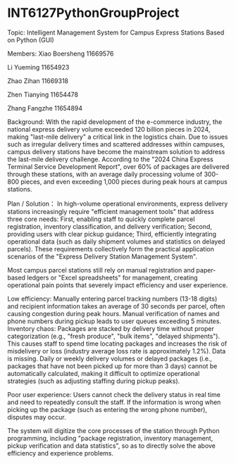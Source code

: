 # INT6127PythonGroupProject
Topic: Intelligent Management System for Campus Express Stations Based on Python (GUI)

Members:
Xiao Boersheng 11669576

Li Yueming 11654923

Zhao Zihan 11669318

Zhen Tianying 11654478

Zhang Fangzhe 11654894

Background:
With the rapid development of the e-commerce industry, the national express delivery volume exceeded 120 billion pieces in 2024, making "last-mile delivery" a critical link in the logistics chain. Due to issues such as irregular delivery times and scattered addresses within campuses, campus delivery stations have become the mainstream solution to address the last-mile delivery challenge. According to the "2024 China Express Terminal Service Development Report", over 60% of packages are delivered through these stations, with an average daily processing volume of 300-800 pieces, and even exceeding 1,000 pieces during peak hours at campus stations.

Plan / Solution：
In high-volume operational environments, express delivery stations increasingly require "efficient management tools" that address three core needs:
First, enabling staff to quickly complete parcel registration, inventory classification, and delivery verification; Second, providing users with clear pickup guidance; Third, efficiently integrating operational data (such as daily shipment volumes and statistics on delayed parcels). These requirements collectively form the practical application scenarios of the "Express Delivery Station Management System".

Most campus parcel stations still rely on manual registration and paper-based ledgers or "Excel spreadsheets" for management, creating operational pain points that severely impact efficiency and user experience.

Low efficiency: Manually entering parcel tracking numbers (13-18 digits) and recipient information takes an average of 30 seconds per parcel, often causing congestion during peak hours. Manual verification of names and phone numbers during pickup leads to user queues exceeding 5 minutes.
Inventory chaos: Packages are stacked by delivery time without proper categorization (e.g., "fresh produce", "bulk items", "delayed shipments"). This causes staff to spend time locating packages and increases the risk of misdelivery or loss (industry average loss rate is approximately 1.2%). Data is missing. Daily or weekly delivery volumes or delayed packages (i.e., packages that have not been picked up for more than 3 days) cannot be automatically calculated, making it difficult to optimize operational strategies (such as adjusting staffing during pickup peaks).

Poor user experience: Users cannot check the delivery status in real time and need to repeatedly consult the staff. If the information is wrong when picking up the package (such as entering the wrong phone number), disputes may occur.

The system will digitize the core processes of the station through Python programming, including "package registration, inventory management, pickup verification and data statistics", so as to directly solve the above efficiency and experience problems.
